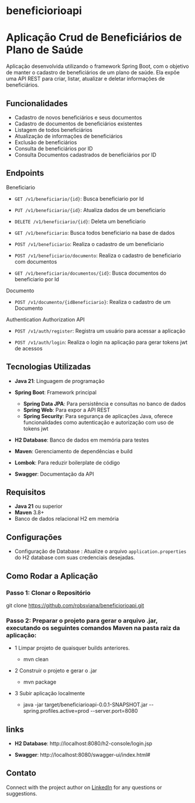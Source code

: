 # beneficiorioapi
# Aplicação Crud de Beneficiários de Plano de Saúde

Aplicação desenvolvida utilizando o framework Spring Boot, com o objetivo de manter o cadastro de beneficiários de um plano de saúde. Ela expõe uma API REST para criar, listar, atualizar e deletar informações de beneficiários.

## Funcionalidades

- Cadastro de novos beneficiários e seus documentos
- Cadastro de documentos de beneficiários existentes
- Listagem de todos beneficiários
- Atualização de informações de beneficiários
- Exclusão de beneficiários
- Consulta de beneficiários por ID
- Consulta Documentos cadastrados de beneficiários por ID

## Endpoints

Beneficiario

- `GET /v1/beneficiario/{id}`: Busca beneficiario por Id

- `PUT /v1/beneficiario/{id}`: Atualiza dados de um beneficiario

- `DELETE /v1/beneficiario/{id}`: Deleta um beneficiario

- `GET /v1/beneficiario`: Busca todos beneficiario na base de dados

- `POST /v1/beneficiario`: Realiza o cadastro de um beneficiario

- `POST /v1/beneficiario/documento`: Realiza o cadastro de beneficiario com documentos

- `GET /v1/beneficiario/documentos/{id}`: Busca documentos do beneficiario por Id

Documento

- `POST /v1/documento/{idBeneficiario}`: Realiza o cadastro de um Documento

Authentication Authorization API

- `POST /v1/auth/register`: Registra um usuário para acessar a aplicação

- `POST /v1/auth/login`: Realiza o login na aplicação para gerar tokens jwt de acessos

## Tecnologias Utilizadas

- **Java 21**: Linguagem de programação
- **Spring Boot**: Framework principal
    - **Spring Data JPA**: Para persistência e consultas no banco de dados
    - **Spring Web**: Para expor a API REST
    - **Spring Security**:  Para segurança de aplicações Java, oferece funcionalidades como autenticação e autorização com uso de tokens jwt

- **H2 Database**: Banco de dados em memória para testes
- **Maven**: Gerenciamento de dependências e build
- **Lombok**: Para reduzir boilerplate de código
- **Swagger**: Documentação da API



## Requisitos

- **Java 21** ou superior
- **Maven** 3.8+
- Banco de dados relacional H2 em memória

## Configurações

- Configuração de Database : Atualize o arquivo `application.properties` do H2 database com suas credenciais desejadas.

## Como Rodar a Aplicação

### Passo 1: Clonar o Repositório

git clone https://github.com/robsviana/beneficiorioapi.git

### Passo 2: Preparar o projeto para gerar o arquivo .jar,  executando os seguintes comandos Maven na pasta raiz da aplicação:
 
- 1 Limpar projeto de quaisquer builds anteriores.
    - mvn clean

- 2 Construir o projeto e gerar o .jar
    - mvn package
  
- 3 Subir aplicação localmente
    - java -jar target/beneficiarioapi-0.0.1-SNAPSHOT.jar --spring.profiles.active=prod --server.port=8080


## links 

- **H2 Database**: http://localhost:8080/h2-console/login.jsp

- **Swagger**: http://localhost:8080/swagger-ui/index.html#

## Contato
Connect with the project author on [LinkedIn](https://www.linkedin.com/in/robson-viana-freitas/) for any questions or suggestions.


